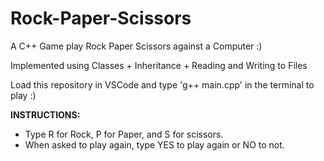 # Rock-Paper-Scissors
A C++ Game play Rock Paper Scissors against a Computer :)

Implemented using Classes + Inheritance + Reading and Writing to Files

Load this repository in VSCode and type 'g++ main.cpp' in the terminal to play :)

**INSTRUCTIONS:**
- Type R for Rock, P for Paper, and S for scissors.
- When asked to play again, type YES to play again or NO to not.
